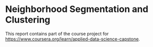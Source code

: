 # Neighborhood Segmentation and Clustering

This report contains part of the course project for https://www.coursera.org/learn/applied-data-science-capstone.
